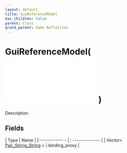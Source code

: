 ```yaml
---
layout: default
title: GuiReferenceModel
has_children: false
parent: Class
grand_parent: Game Reflection
---
```

# GuiReferenceModel( ![ IntegratedDatabaseGuiModel ](game-reflection/classes/integrated_database_gui_model.md) )
Description 

## Fields
| Type | Name |
|:------------ - | : -------------- |
| Vector< [Pair_String_String](game-reflection/classes/pair__string__string.md) > | binding_proxy |

